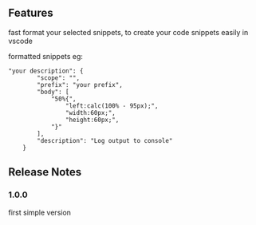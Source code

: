 ## Features

fast format your selected snippets, to create your code snippets easily in vscode

formatted snippets eg:

```
"your description": {
		"scope": "",
		"prefix": "your prefix",
		"body": [
			"50%{",
				"left:calc(100% - 95px);",
				"width:60px;",
				"height:60px;",
			"}"
		],
		"description": "Log output to console"
	}
```

## Release Notes

### 1.0.0

first simple version

